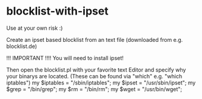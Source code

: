 blocklist-with-ipset
====================
Use at your own risk :)

Create an ipset based blocklist from an text file (downloaded from e.g. blocklist.de)

!!! IMPORTANT !!!!
You will need to install ipset!

Then open the blocklist.pl with your favorite text Editor and specify why your binarys are located.
(These can be found via "which" e.g. "which iptables")
my $iptables = "/sbin/iptables";
my $ipset = "/usr/sbin/ipset";
my $grep = "/bin/grep";
my $rm = "/bin/rm";
my $wget = "/usr/bin/wget";
